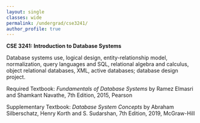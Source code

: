 ```yaml
---
layout: single
classes: wide
permalink: /undergrad/cse3241/
author_profile: true
---
```


**CSE 3241: Introduction to Database Systems**

Database systems use, logical design, entity-relationship model, normalization, query languages and SQL, relational algebra and calculus, object relational databases, XML, active databases; database design project.

Required Textbook: *Fundamentals of Database Systems* by Ramez Elmasri and Shamkant Navathe, 7th Edition, 2015, Pearson

Supplementary Textbook: *Database System Concepts* by Abraham Silberschatz, Henry Korth and S. Sudarshan, 7th Edition, 2019, McGraw-Hill
